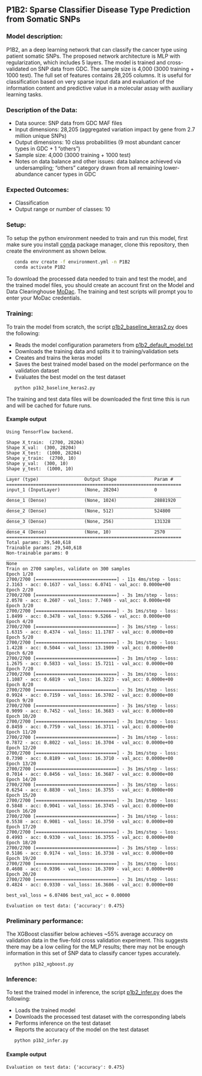 ## P1B2: Sparse Classifier Disease Type Prediction from Somatic SNPs

### Model description:
P1B2, an a deep learning network that can classify the cancer type using patient somatic SNPs.
The proposed network architecture is MLP with regularization, which includes 5 layers.
The model is trained and cross-validated on SNP data from GDC. The sample size is 4,000 (3000 training + 1000 test).
The full set of features contains 28,205 columns.
It is useful for classification based on very sparse input data and evaluation of the information content and predictive value in a molecular assay with auxiliary learning tasks.

### Description of the Data:
* Data source: SNP data from GDC MAF files
* Input dimensions: 28,205 (aggregated variation impact by gene from 2.7 million unique SNPs)
* Output dimensions: 10 class probabilities (9 most abundant cancer types in GDC + 1 “others”)
* Sample size: 4,000 (3000 training + 1000 test)
* Notes on data balance and other issues: data balance achieved via undersampling; “others” category drawn from all remaining lower-abundance cancer types in GDC

### Expected Outcomes:
* Classification
* Output range or number of classes: 10

### Setup:
To setup the python environment needed to train and run this model, first make sure you install [conda](https://docs.conda.io/en/latest/) package manager, clone this repository, then create the environment as shown below.

```bash
   conda env create -f environment.yml -n P1B2
   conda activate P1B2
   ```
   
To download the processed data needed to train and test the model, and the trained model files, you should create an account first on the Model and Data Clearinghouse [MoDac](modac.cancer.gov). The training and test scripts will prompt you to enter your MoDac credentials.

### Training:

To train the model from scratch, the script [p1b2_baseline_keras2.py](p1b2_baseline_keras2.py) does the following:
* Reads the model configuration parameters from [p1b2_default_model.txt](p1b2_default_model.txt)
* Downloads the training data and splits it to training/validation sets
* Creates and trains the keras model
* Saves the best trained model based on the model performance on the validation dataset
* Evaluates the best model on the test dataset

```cd Pilot1/P1B2
   python p1b2_baseline_keras2.py
   ```
The training and test data files will be downloaded the first time this is run and will be cached for future runs.

#### Example output

```
Using TensorFlow backend.

Shape X_train:  (2700, 28204)
Shape X_val:  (300, 28204)
Shape X_test:  (1000, 28204)
Shape y_train:  (2700, 10)
Shape y_val:  (300, 10)
Shape y_test:  (1000, 10)
_________________________________________________________________
Layer (type)                 Output Shape              Param #   
=================================================================
input_1 (InputLayer)         (None, 28204)             0         
_________________________________________________________________
dense_1 (Dense)              (None, 1024)              28881920  
_________________________________________________________________
dense_2 (Dense)              (None, 512)               524800    
_________________________________________________________________
dense_3 (Dense)              (None, 256)               131328    
_________________________________________________________________
dense_4 (Dense)              (None, 10)                2570      
=================================================================
Total params: 29,540,618
Trainable params: 29,540,618
Non-trainable params: 0
____________________________________________________________________________________________________
None
Train on 2700 samples, validate on 300 samples
Epoch 1/20
2700/2700 [==============================] - 11s 4ms/step - loss: 2.3163 - acc: 0.1637 - val_loss: 6.0741 - val_acc: 0.0000e+00
Epoch 2/20
2700/2700 [==============================] - 3s 1ms/step - loss: 2.0578 - acc: 0.2607 - val_loss: 7.7469 - val_acc: 0.0000e+00
Epoch 3/20
2700/2700 [==============================] - 3s 1ms/step - loss: 1.8499 - acc: 0.3478 - val_loss: 9.5266 - val_acc: 0.0000e+00
Epoch 4/20
2700/2700 [==============================] - 3s 1ms/step - loss: 1.6315 - acc: 0.4374 - val_loss: 11.1787 - val_acc: 0.0000e+00
Epoch 5/20
2700/2700 [==============================] - 3s 1ms/step - loss: 1.4228 - acc: 0.5044 - val_loss: 13.1909 - val_acc: 0.0000e+00
Epoch 6/20
2700/2700 [==============================] - 3s 1ms/step - loss: 1.2675 - acc: 0.5833 - val_loss: 15.7211 - val_acc: 0.0000e+00
Epoch 7/20
2700/2700 [==============================] - 3s 1ms/step - loss: 1.1087 - acc: 0.6819 - val_loss: 16.3223 - val_acc: 0.0000e+00
Epoch 8/20
2700/2700 [==============================] - 3s 1ms/step - loss: 0.9924 - acc: 0.7159 - val_loss: 16.3702 - val_acc: 0.0000e+00
Epoch 9/20
2700/2700 [==============================] - 3s 1ms/step - loss: 0.9099 - acc: 0.7452 - val_loss: 16.3683 - val_acc: 0.0000e+00
Epoch 10/20
2700/2700 [==============================] - 3s 1ms/step - loss: 0.8459 - acc: 0.7759 - val_loss: 16.3711 - val_acc: 0.0000e+00
Epoch 11/20
2700/2700 [==============================] - 3s 1ms/step - loss: 0.7872 - acc: 0.8022 - val_loss: 16.3704 - val_acc: 0.0000e+00
Epoch 12/20
2700/2700 [==============================] - 3s 1ms/step - loss: 0.7390 - acc: 0.8189 - val_loss: 16.3710 - val_acc: 0.0000e+00
Epoch 13/20
2700/2700 [==============================] - 3s 1ms/step - loss: 0.7014 - acc: 0.8456 - val_loss: 16.3687 - val_acc: 0.0000e+00
Epoch 14/20
2700/2700 [==============================] - 3s 1ms/step - loss: 0.6254 - acc: 0.8830 - val_loss: 16.3755 - val_acc: 0.0000e+00
Epoch 15/20
2700/2700 [==============================] - 3s 1ms/step - loss: 0.5848 - acc: 0.9041 - val_loss: 16.3745 - val_acc: 0.0000e+00
Epoch 16/20
2700/2700 [==============================] - 3s 1ms/step - loss: 0.5538 - acc: 0.9081 - val_loss: 16.3750 - val_acc: 0.0000e+00
Epoch 17/20
2700/2700 [==============================] - 3s 1ms/step - loss: 0.4993 - acc: 0.9330 - val_loss: 16.3755 - val_acc: 0.0000e+00
Epoch 18/20
2700/2700 [==============================] - 3s 1ms/step - loss: 0.5186 - acc: 0.9174 - val_loss: 16.3738 - val_acc: 0.0000e+00
Epoch 19/20
2700/2700 [==============================] - 3s 1ms/step - loss: 0.4608 - acc: 0.9396 - val_loss: 16.3709 - val_acc: 0.0000e+00
Epoch 20/20
2700/2700 [==============================] - 3s 1ms/step - loss: 0.4824 - acc: 0.9330 - val_loss: 16.3686 - val_acc: 0.0000e+00

best_val_loss = 6.07406 best_val_acc = 0.00000

Evaluation on test data: {'accuracy': 0.475}
```

### Preliminary performance:

The XGBoost classifier below achieves ~55% average accuracy on validation data in the five-fold cross validation experiment. This suggests there may be a low ceiling for the MLP results; there may not be enough information in this set of SNP data to classify cancer types accurately.

```cd Pilot1/P1B2
   python p1b2_xgboost.py
   ```

### Inference: 

To test the trained model in inference, the script [p1b2_infer.py](p1b2_infer.py) does the following:
* Loads the trained model
* Downloads the processed test dataset with the corresponding labels
* Performs inference on the test dataset
* Reports the accuracy of the model on the test dataset

```bash
   python p1b2_infer.py
   ```
#### Example output
```
Evaluation on test data: {'accuracy': 0.475}
```
